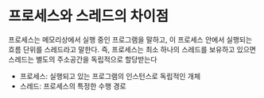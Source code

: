 # 프로세스와 스레드의 차이점

 프로세스는 메모리상에서 실행 중인 프로그램을 말하고, 이 프로세스 안에서 실행되는 흐름 단위를 스레드라고 말한다.
즉, 프로세스는 최소 하나의 스레드를 보유하고 있으면 스레드는 별도의 주소공간을 독립적으로 할당받는다
- 프로세스:  실행되고 있는 프로그램의 인스턴스로 독립적인 개체
- 스레드: 프로세스의 특정한 수행 경로
